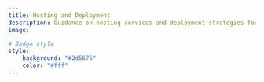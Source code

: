 ```yaml
---
title: Hosting and Deployment
description: Guidance on hosting services and deployment strategies for static sites.
image: 

# Badge style
style:
    background: "#2d5675"
    color: "#fff"
---
```

